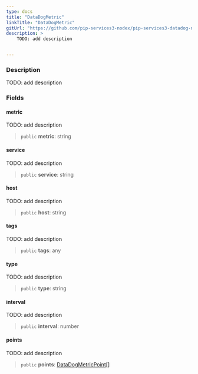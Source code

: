 ```yaml
---
type: docs
title: "DataDogMetric"
linkTitle: "DataDogMetric"
gitUrl: "https://github.com/pip-services3-nodex/pip-services3-datadog-nodex"
description: >
    TODO: add description


---
```


### Description

TODO: add description


### Fields

<span class="hide-title-link">

#### metric
TODO: add description
> `public` **metric**: string
#### service
TODO: add description
> `public` **service**: string
#### host
TODO: add description
> `public` **host**: string
#### tags
TODO: add description
> `public` **tags**: any
#### type
TODO: add description
> `public` **type**: string
#### interval
TODO: add description
> `public` **interval**: number
#### points
TODO: add description
> `public` **points**: [DataDogMetricPoint[]](../datadog_metric_point)

</span>